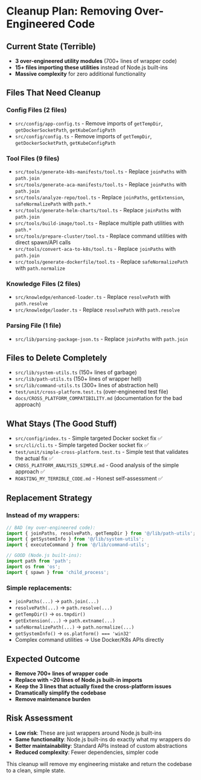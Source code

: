 # Cleanup Plan: Removing Over-Engineered Code

## Current State (Terrible)
- **3 over-engineered utility modules** (700+ lines of wrapper code)
- **15+ files importing these utilities** instead of Node.js built-ins
- **Massive complexity** for zero additional functionality

## Files That Need Cleanup

### Config Files (2 files)
- `src/config/app-config.ts` - Remove imports of `getTempDir`, `getDockerSocketPath`, `getKubeConfigPath`
- `src/config/config.ts` - Remove imports of `getTempDir`, `getDockerSocketPath`, `getKubeConfigPath`

### Tool Files (9 files)  
- `src/tools/generate-k8s-manifests/tool.ts` - Replace `joinPaths` with `path.join`
- `src/tools/generate-aca-manifests/tool.ts` - Replace `joinPaths` with `path.join`
- `src/tools/analyze-repo/tool.ts` - Replace `joinPaths`, `getExtension`, `safeNormalizePath` with `path.*`
- `src/tools/generate-helm-charts/tool.ts` - Replace `joinPaths` with `path.join`
- `src/tools/build-image/tool.ts` - Replace multiple path utilities with `path.*`
- `src/tools/prepare-cluster/tool.ts` - Replace command utilities with direct spawn/API calls
- `src/tools/convert-aca-to-k8s/tool.ts` - Replace `joinPaths` with `path.join`
- `src/tools/generate-dockerfile/tool.ts` - Replace `safeNormalizePath` with `path.normalize`

### Knowledge Files (2 files)
- `src/knowledge/enhanced-loader.ts` - Replace `resolvePath` with `path.resolve`
- `src/knowledge/loader.ts` - Replace `resolvePath` with `path.resolve`

### Parsing File (1 file)
- `src/lib/parsing-package-json.ts` - Replace `joinPaths` with `path.join`

## Files to Delete Completely
- `src/lib/system-utils.ts` (150+ lines of garbage)
- `src/lib/path-utils.ts` (150+ lines of wrapper hell) 
- `src/lib/command-utils.ts` (300+ lines of abstraction hell)
- `test/unit/cross-platform.test.ts` (over-engineered test file)
- `docs/CROSS_PLATFORM_COMPATIBILITY.md` (documentation for the bad approach)

## What Stays (The Good Stuff)
- `src/config/index.ts` - Simple targeted Docker socket fix ✅
- `src/cli/cli.ts` - Simple targeted Docker socket fix ✅  
- `test/unit/simple-cross-platform.test.ts` - Simple test that validates the actual fix ✅
- `CROSS_PLATFORM_ANALYSIS_SIMPLE.md` - Good analysis of the simple approach ✅
- `ROASTING_MY_TERRIBLE_CODE.md` - Honest self-assessment ✅

## Replacement Strategy

### Instead of my wrappers:
```typescript
// BAD (my over-engineered code):
import { joinPaths, resolvePath, getTempDir } from '@/lib/path-utils';
import { getSystemInfo } from '@/lib/system-utils';
import { executeCommand } from '@/lib/command-utils';

// GOOD (Node.js built-ins):
import path from 'path';
import os from 'os';
import { spawn } from 'child_process';
```

### Simple replacements:
- `joinPaths(...)` → `path.join(...)`
- `resolvePath(...)` → `path.resolve(...)`  
- `getTempDir()` → `os.tmpdir()`
- `getExtension(...)` → `path.extname(...)`
- `safeNormalizePath(...)` → `path.normalize(...)`
- `getSystemInfo()` → `os.platform() === 'win32'`
- Complex command utilities → Use Docker/K8s APIs directly

## Expected Outcome
- **Remove 700+ lines of wrapper code**
- **Replace with ~20 lines of Node.js built-in imports**
- **Keep the 3 lines that actually fixed the cross-platform issues**
- **Dramatically simplify the codebase**
- **Remove maintenance burden**

## Risk Assessment
- **Low risk**: These are just wrappers around Node.js built-ins
- **Same functionality**: Node.js built-ins do exactly what my wrappers do
- **Better maintainability**: Standard APIs instead of custom abstractions
- **Reduced complexity**: Fewer dependencies, simpler code

This cleanup will remove my engineering mistake and return the codebase to a clean, simple state.
